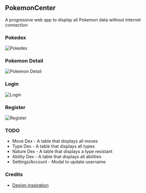 ## PokemonCenter
A progressive web app to display all Pokemon data without internet connection

### Pokedex
![Pokedex](https://github.com/kdvuong/pokemon-center/blob/master/docs/images/pokedex.PNG)

### Pokemon Detail
![Pokemon Detail](https://github.com/kdvuong/pokemon-center/blob/master/docs/images/pokemondetail.PNG)

### Login
![Login](https://github.com/kdvuong/pokemon-center/blob/master/docs/images/login.PNG)

### Register
![Register](https://github.com/kdvuong/pokemon-center/blob/master/docs/images/register.PNG)

### TODO
- Move Dex - A table that displays all moves
- Type Dex - A table that displays all types
- Nature Dex - A table that displays a type resistant
- Ability Dex - A table that displays all abilities
- Settings/Account - Modal to update username

### Credits
- [Design inspiration](https://www.behance.net/gallery/35005391/Pokdex) 
